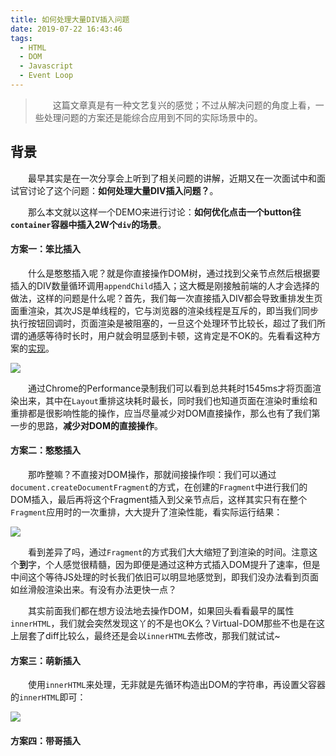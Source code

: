 ```yaml
---
title: 如何处理大量DIV插入问题
date: 2019-07-22 16:43:46
tags:
  - HTML
  - DOM
  - Javascript
  - Event Loop
---
```


> &emsp;&emsp;这篇文章真是有一种文艺复兴的感觉；不过从解决问题的角度上看，一些处理问题的方案还是能综合应用到不同的实际场景中的。

<escape><!-- more --></escape>

## 背景

&emsp;&emsp;最早其实是在一次分享会上听到了相关问题的讲解，近期又在一次面试中和面试官讨论了这个问题：**如何处理大量DIV插入问题？**。

&emsp;&emsp;那么本文就以这样一个DEMO来进行讨论：**如何优化点击一个button往`container`容器中插入2W个`div`的场景**。

#### 方案一：笨比插入

&emsp;&emsp;什么是憨憨插入呢？就是你直接操作DOM树，通过找到父亲节点然后根据要插入的DIV数量循环调用`appendChild`插入；这大概是刚接触前端的人才会选择的做法，这样的问题是什么呢？首先，我们每一次直接插入DIV都会导致重排发生页面重渲染，其次JS是单线程的，它与浏览器的渲染线程是互斥的，即当我们同步执行按钮回调时，页面渲染是被阻塞的，一旦这个处理环节比较长，超过了我们所谓的通感等待时长时，用户就会明显感到卡顿，这肯定是不OK的。先看看这种方案的[实现](https://chrisdeo.github.io/divDemo/raw)。

![](raw.jpg)

&emsp;&emsp;通过Chrome的Performance录制我们可以看到总共耗时1545ms才将页面渲染出来，其中在`Layout`重排这块耗时最长，同时我们也知道页面在渲染时重绘和重排都是很影响性能的操作，应当尽量减少对DOM直接操作，那么也有了我们第一步的思路，**减少对DOM的直接操作**。

#### 方案二：憨憨插入

&emsp;&emsp;那咋整嘛？不直接对DOM操作，那就间接操作呗：我们可以通过`document.createDocumentFragment`的方式，在创建的`Fragment`中进行我们的DOM插入，最后再将这个Fragment插入到父亲节点后，这样其实只有在整个`Fragment`应用时的一次重排，大大提升了渲染性能，看实际运行结果：

![](fragment.jpg)

&emsp;&emsp;看到差异了吗，通过`Fragment`的方式我们大大缩短了到渲染的时间。注意这个**到**字，个人感觉很精髓，因为即便是通过这种方式插入DOM提升了速率，但是中间这个等待JS处理的时长我们依旧可以明显地感觉到，即我们没办法看到页面如丝滑般渲染出来。有没有办法更快一点？

&emsp;&emsp;其实前面我们都在想方设法地去操作DOM，如果回头看看最早的属性`innerHTML`，我们就会突然发现这丫的不是也OK么？Virtual-DOM那些不也是在这上层套了diff比较么，最终还是会以`innerHTML`去修改，那我们就试试~

#### 方案三：萌新插入

&emsp;&emsp;使用`innerHTML`来处理，无非就是先循环构造出DOM的字符串，再设置父容器的`innerHTML`即可：

![](inner.jpg)

#### 方案四：带哥插入